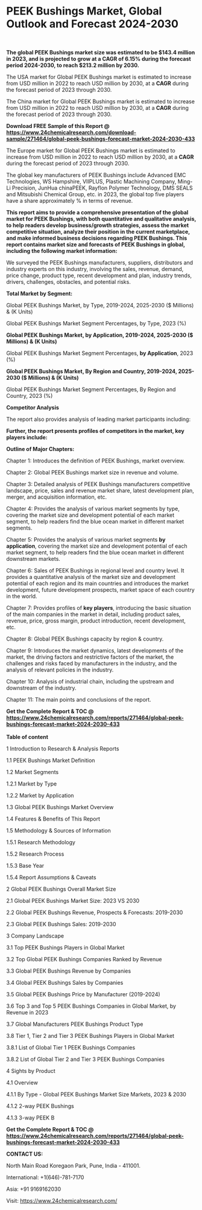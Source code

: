 <h1>PEEK Bushings Market, Global Outlook and Forecast 2024-2030</h1><br/><p><strong>The global PEEK Bushings market size was estimated to be $143.4 million in 2023, and is projected to grow at a <strong>CAGR</strong> of 6.15% during the forecast period 2024-2030, to reach $213.2 million by 2030.</strong></p><p>The USA market for Global PEEK Bushings market is estimated to increase from USD million in 2022 to reach USD million by 2030, at a <strong>CAGR</strong> during the forecast period of 2023 through 2030.</p><p>The China market for Global PEEK Bushings market is estimated to increase from USD million in 2022 to reach USD million by 2030, at a <strong>CAGR</strong> during the forecast period of 2023 through 2030.</p><div><b>Download FREE Sample of this Report @ <a href="https://www.24chemicalresearch.com/download-sample/271464/global-peek-bushings-forecast-market-2024-2030-433">https://www.24chemicalresearch.com/download-sample/271464/global-peek-bushings-forecast-market-2024-2030-433</a></b></div><p>The Europe market for Global PEEK Bushings market is estimated to increase from USD million in 2022 to reach USD million by 2030, at a <strong>CAGR</strong> during the forecast period of 2023 through 2030.</p><p>The global key manufacturers of PEEK Bushings include Advanced EMC Technologies, WS Hampshire, VIIPLUS, Plastic Machining Company, Ming-Li Precision, JunHua chinaPEEK, Rayflon Polymer Technology, DMS SEALS and Mitsubishi Chemical Group, etc. in 2023, the global top five players have a share approximately % in terms of revenue.</p><p><strong>This report aims to provide a comprehensive presentation of the global market for PEEK Bushings, with both quantitative and qualitative analysis, to help readers develop business/growth strategies, assess the market competitive situation, analyze their position in the current marketplace, and make informed business decisions regarding PEEK Bushings. This report contains market size and forecasts of PEEK Bushings in global, including the following market information:</strong></p><p>We surveyed the PEEK Bushings manufacturers, suppliers, distributors and industry experts on this industry, involving the sales, revenue, demand, price change, product type, recent development and plan, industry trends, drivers, challenges, obstacles, and potential risks.</p><p><strong>Total Market by Segment:</strong></p><p>Global PEEK Bushings Market, by Type, 2019-2024, 2025-2030 ($ Millions) & (K Units)</p><p>Global PEEK Bushings Market Segment Percentages, by Type, 2023 (%)</p><p><strong>Global PEEK Bushings Market, <strong>by Application</strong>, 2019-2024, 2025-2030 ($ Millions) & (K Units)</strong></p><p>Global PEEK Bushings Market Segment Percentages, <strong>by Application</strong>, 2023 (%)</p><p><strong>Global PEEK Bushings Market, By Region and Country, 2019-2024, 2025-2030 ($ Millions) & (K Units)</strong></p><p>Global PEEK Bushings Market Segment Percentages, By Region and Country, 2023 (%)</p><p><strong>Competitor Analysis</strong></p><p>The report also provides analysis of leading market participants including:</p><p><strong>Further, the report presents profiles of competitors in the market, <strong>key players</strong> include:</strong></p><p><strong>Outline of Major Chapters:</strong></p><p>Chapter 1: Introduces the definition of PEEK Bushings, market overview.</p><p>Chapter 2: Global PEEK Bushings market size in revenue and volume.</p><p>Chapter 3: Detailed analysis of PEEK Bushings manufacturers competitive landscape, price, sales and revenue market share, latest development plan, merger, and acquisition information, etc.</p><p>Chapter 4: Provides the analysis of various market segments by type, covering the market size and development potential of each market segment, to help readers find the blue ocean market in different market segments.</p><p>Chapter 5: Provides the analysis of various market segments <strong>by application</strong>, covering the market size and development potential of each market segment, to help readers find the blue ocean market in different downstream markets.</p><p>Chapter 6: Sales of PEEK Bushings in regional level and country level. It provides a quantitative analysis of the market size and development potential of each region and its main countries and introduces the market development, future development prospects, market space of each country in the world.</p><p>Chapter 7: Provides profiles of <strong>key players</strong>, introducing the basic situation of the main companies in the market in detail, including product sales, revenue, price, gross margin, product introduction, recent development, etc.</p><p>Chapter 8: Global PEEK Bushings capacity by region & country.</p><p>Chapter 9: Introduces the market dynamics, latest developments of the market, the driving factors and restrictive factors of the market, the challenges and risks faced by manufacturers in the industry, and the analysis of relevant policies in the industry.</p><p>Chapter 10: Analysis of industrial chain, including the upstream and downstream of the industry.</p><p>Chapter 11: The main points and conclusions of the report.</p><div><b>Get the Complete Report & TOC @ <a href="https://www.24chemicalresearch.com/reports/271464/global-peek-bushings-forecast-market-2024-2030-433">https://www.24chemicalresearch.com/reports/271464/global-peek-bushings-forecast-market-2024-2030-433</a></b></div><br><b>Table of content</b><p>1 Introduction to Research & Analysis Reports<br />
 
  1.1 PEEK Bushings Market Definition<br />
 
  1.2 Market Segments<br />
 
  1.2.1 Market by Type<br />
 
  1.2.2 Market by Application<br />
 
  1.3 Global PEEK Bushings Market Overview<br />
 
  1.4 Features & Benefits of This Report<br />
 
  1.5 Methodology & Sources of Information<br />
 
  1.5.1 Research Methodology<br />
 
  1.5.2 Research Process<br />
 
  1.5.3 Base Year<br />
 
  1.5.4 Report Assumptions & Caveats<br />
 
 2 Global PEEK Bushings Overall Market Size<br />
 
  2.1 Global PEEK Bushings Market Size: 2023 VS 2030<br />
 
  2.2 Global PEEK Bushings Revenue, Prospects & Forecasts: 2019-2030<br />
 
  2.3 Global PEEK Bushings Sales: 2019-2030<br />
 
 3 Company Landscape<br />
 
  3.1 Top PEEK Bushings Players in Global Market<br />
 
  3.2 Top Global PEEK Bushings Companies Ranked by Revenue<br />
 
  3.3 Global PEEK Bushings Revenue by Companies<br />
 
  3.4 Global PEEK Bushings Sales by Companies<br />
 
  3.5 Global PEEK Bushings Price by Manufacturer (2019-2024)<br />
 
  3.6 Top 3 and Top 5 PEEK Bushings Companies in Global Market, by Revenue in 2023<br />
 
  3.7 Global Manufacturers PEEK Bushings Product Type<br />
 
  3.8 Tier 1, Tier 2 and Tier 3 PEEK Bushings Players in Global Market<br />
 
  3.8.1 List of Global Tier 1 PEEK Bushings Companies<br />
 
  3.8.2 List of Global Tier 2 and Tier 3 PEEK Bushings Companies<br />
 
 4 Sights by Product<br />
 
  4.1 Overview<br />
 
  4.1.1 By Type - Global PEEK Bushings Market Size Markets, 2023 & 2030<br />
 
  4.1.2 2-way PEEK Bushings<br />
 
  4.1.3 3-way PEEK B<br><div><b>Get the Complete Report & TOC @ <a href="https://www.24chemicalresearch.com/reports/271464/global-peek-bushings-forecast-market-2024-2030-433">https://www.24chemicalresearch.com/reports/271464/global-peek-bushings-forecast-market-2024-2030-433</a></b></div></p>
 
 <b>CONTACT US:</b><br>
 
 North Main Road Koregaon Park, Pune, India - 411001.<br/>
 
 International: +1(646)-781-7170<br/>
 
 Asia: +91 9169162030<br/>
 
 Visit: <a href="https://www.24chemicalresearch.com/">https://www.24chemicalresearch.com/</a>
 
 <br>